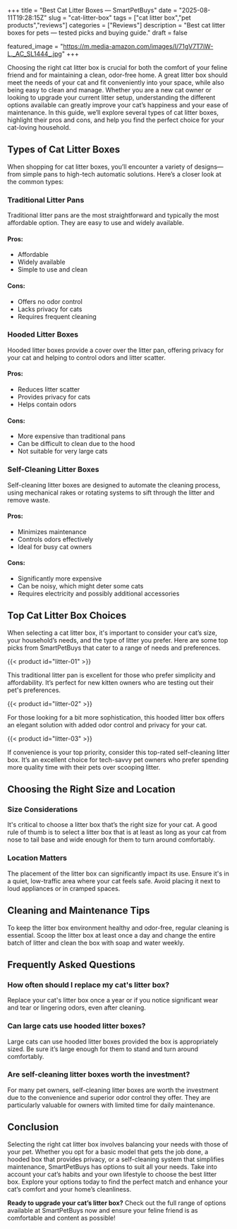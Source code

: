 +++
title = "Best Cat Litter Boxes — SmartPetBuys"
date = "2025-08-11T19:28:15Z"
slug = "cat-litter-box"
tags = ["cat litter box","pet products","reviews"]
categories = ["Reviews"]
description = "Best cat litter boxes for pets — tested picks and buying guide."
draft = false

featured_image = "https://m.media-amazon.com/images/I/71gV7T7iW-L._AC_SL1444_.jpg"
+++

Choosing the right cat litter box is crucial for both the comfort of your feline friend and for maintaining a clean, odor-free home. A great litter box should meet the needs of your cat and fit conveniently into your space, while also being easy to clean and manage. Whether you are a new cat owner or looking to upgrade your current litter setup, understanding the different options available can greatly improve your cat’s happiness and your ease of maintenance. In this guide, we’ll explore several types of cat litter boxes, highlight their pros and cons, and help you find the perfect choice for your cat-loving household.

## Types of Cat Litter Boxes

When shopping for cat litter boxes, you’ll encounter a variety of designs—from simple pans to high-tech automatic solutions. Here’s a closer look at the common types:

### Traditional Litter Pans

Traditional litter pans are the most straightforward and typically the most affordable option. They are easy to use and widely available.

#### Pros:
- Affordable
- Widely available
- Simple to use and clean

#### Cons:
- Offers no odor control
- Lacks privacy for cats
- Requires frequent cleaning

### Hooded Litter Boxes

Hooded litter boxes provide a cover over the litter pan, offering privacy for your cat and helping to control odors and litter scatter.

#### Pros:
- Reduces litter scatter
- Provides privacy for cats
- Helps contain odors

#### Cons:
- More expensive than traditional pans
- Can be difficult to clean due to the hood
- Not suitable for very large cats

### Self-Cleaning Litter Boxes

Self-cleaning litter boxes are designed to automate the cleaning process, using mechanical rakes or rotating systems to sift through the litter and remove waste.

#### Pros:
- Minimizes maintenance
- Controls odors effectively
- Ideal for busy cat owners

#### Cons:
- Significantly more expensive
- Can be noisy, which might deter some cats
- Requires electricity and possibly additional accessories

## Top Cat Litter Box Choices

When selecting a cat litter box, it's important to consider your cat’s size, your household’s needs, and the type of litter you prefer. Here are some top picks from SmartPetBuys that cater to a range of needs and preferences.

{{< product id="litter-01" >}}

This traditional litter pan is excellent for those who prefer simplicity and affordability. It’s perfect for new kitten owners who are testing out their pet's preferences.

{{< product id="litter-02" >}}

For those looking for a bit more sophistication, this hooded litter box offers an elegant solution with added odor control and privacy for your cat.

{{< product id="litter-03" >}}

If convenience is your top priority, consider this top-rated self-cleaning litter box. It’s an excellent choice for tech-savvy pet owners who prefer spending more quality time with their pets over scooping litter.

## Choosing the Right Size and Location

### Size Considerations

It's critical to choose a litter box that’s the right size for your cat. A good rule of thumb is to select a litter box that is at least as long as your cat from nose to tail base and wide enough for them to turn around comfortably.

### Location Matters

The placement of the litter box can significantly impact its use. Ensure it's in a quiet, low-traffic area where your cat feels safe. Avoid placing it next to loud appliances or in cramped spaces.

## Cleaning and Maintenance Tips

To keep the litter box environment healthy and odor-free, regular cleaning is essential. Scoop the litter box at least once a day and change the entire batch of litter and clean the box with soap and water weekly.

## Frequently Asked Questions

### How often should I replace my cat's litter box?
Replace your cat's litter box once a year or if you notice significant wear and tear or lingering odors, even after cleaning.

### Can large cats use hooded litter boxes?
Large cats can use hooded litter boxes provided the box is appropriately sized. Be sure it’s large enough for them to stand and turn around comfortably.

### Are self-cleaning litter boxes worth the investment?
For many pet owners, self-cleaning litter boxes are worth the investment due to the convenience and superior odor control they offer. They are particularly valuable for owners with limited time for daily maintenance.

## Conclusion

Selecting the right cat litter box involves balancing your needs with those of your pet. Whether you opt for a basic model that gets the job done, a hooded box that provides privacy, or a self-cleaning system that simplifies maintenance, SmartPetBuys has options to suit all your needs. Take into account your cat’s habits and your own lifestyle to choose the best litter box. Explore your options today to find the perfect match and enhance your cat’s comfort and your home’s cleanliness.

**Ready to upgrade your cat’s litter box?** Check out the full range of options available at SmartPetBuys now and ensure your feline friend is as comfortable and content as possible!
